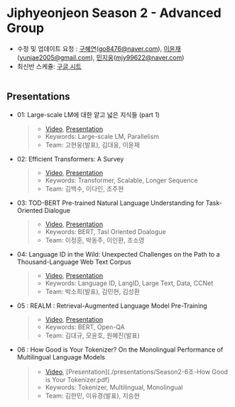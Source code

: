# Jiphyeonjeon Season 2 - Advanced Group
* 수정 및 업데이트 요청 : [구혜연](https://github.com/HyeyeonKoo)(go8476@naver.com), [이윤재](https://github.com/gityunjae)(yunjae2005@gmail.com), [민지웅](https://github.com/JejuWayfarer)(mjy99622@naver.com)
* 최신반 스케쥴: [구글 시트](https://docs.google.com/spreadsheets/d/1pwkvIwf3T1bo2y7aXmSYPN6otlPKJl9kCJHaze0H3KY/edit#gid=369545430)
<br><br>

## Presentations
- 01: Large-scale LM에 대한 얕고 넓은 지식들 (part 1)
  >- [Video](https://www.youtube.com/watch?v=w4a-ARCEiqU&t=6668s), [Presentation](https://github.com/jiphyeonjeon/season2/blob/main/advanced/presentations/Season2-1%EC%A1%B0-Large-sclae%20LM%EC%97%90%20%EB%8C%80%ED%95%9C%20%EC%96%95%EA%B3%A0%20%EB%84%93%EC%9D%80%20%EC%A7%80%EC%8B%9D%EB%93%A4%20(part%201).pdf)
  >- Keywords: Large-scale LM, Parallelism
  >- Team: 고현웅(발표), 김대웅, 이윤재
  
- 02: Efficient Transformers: A Survey
  >- [Video](https://www.youtube.com/watch?v=x2Z865Brflg), [Presentation](https://github.com/art28/season2/raw/main/advanced/presentations/Season2-2%EC%A1%B0-Efficient%20Transformer.pdf)
  >- Keywords: Transformer, Scalable, Longer Sequence
  >- Team: 김백수, 이다인, 조주현

- 03: TOD-BERT Pre-trained Natural Language Understanding for Task-Oriented Dialogue
  >- [Video](https://youtu.be/qGoE0naEuls), [Presentation](./presentations/Season2-3조-TOD-BERT.pdf)
  >- Keywords: BERT, Tasl Oriented Doalogue
  >- Team: 이정훈, 박동주, 이인환, 조소영

- 04: Language ID in the Wild: Unexpected Challenges on the Path to a Thousand-Language Web Text Corpus
  >- [Video](https://youtu.be/0eTWVn9Ye9o), [Presentation](./presentations/Season2-4조-LanguageID.pdf)
  >- Keywords: Language ID, LangID, Large Text, Data, CCNet
  >- Team: 박소희(발표), 김민현, 김성환

- 05 : REALM : Retrieval-Augmented Language Model Pre-Training
  >- [Video](https://youtu.be/1gkH8x8nHEw), [Presentation](./presentations/Season2-5조-REALM.pdf)
  >- Keywords: BERT, Open-QA
  >- Team: 김대규, 모윤호, 원혜진(발표)

* 06 : How Good is Your Tokenizer? On the Monolingual Performance of Multilingual Language Models

  > * [Video](https://youtu.be/bV9WWRyRBt4), [Presentation](./presentations/Season2-6조-How Good is Your Tokenizer.pdf)
  > * Keywords: Tokenizer, Multilingual, Monolingual
  > * Team: 김한민, 이유경(발표), 지승현


